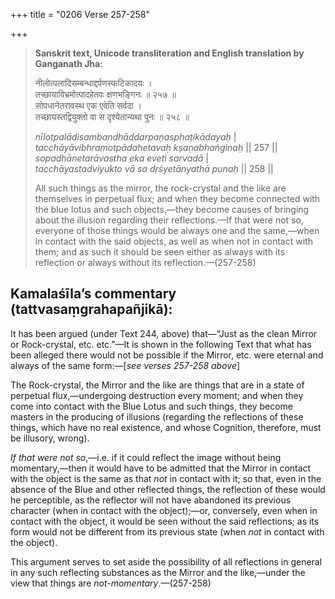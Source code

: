 +++
title = "0206 Verse 257-258"

+++
> **Sanskrit text, Unicode transliteration and English translation by Ganganath Jha:** 
>
> नीलोत्पलादिसम्बन्धाद्दर्पणस्फटिकादयः ।  
> तच्छायाविभ्रमोत्पादहेतवः क्षणभङ्गिनः ॥ २५७ ॥  
> सोपधानेतरावस्थ एक एवेति सर्वदा ।  
> तच्छायस्तद्वियुक्तो वा स दृश्येतान्यथा पुनः ॥ २५८ ॥ 
>
> *nīlotpalādisambandhāddarpaṇasphaṭikādayaḥ* \|  
> *tacchāyāvibhramotpādahetavaḥ kṣaṇabhaṅginaḥ* \|\| 257 \|\|  
> *sopadhānetarāvastha eka eveti sarvadā* \|  
> *tacchāyastadviyukto vā sa dṛśyetānyathā punaḥ* \|\| 258 \|\| 
>
> All such things as the mirror, the rock-crystal and the like are themselves in perpetual flux; and when they become connected with the blue lotus and such objects,—they become causes of bringing about the illusion regarding their reflections.—If that were not so, everyone of those things would be always one and the same,—when in contact with the said objects, as well as when not in contact with them; and as such it should be seen either as always with its reflection or always without its reflection.—(257-258)



## Kamalaśīla’s commentary (tattvasaṃgrahapañjikā):

It has been argued (under Text 244, above) that—“Just as the clean Mirror or Rock-crystal, etc. etc.”—It is shown in the following Text that what has been alleged there would not be possible if the Mirror, etc. were eternal and always of the same form:—[*see verses 257-258 above*]

The Rock-crystal, the Mirror and the like are things that are in a state of perpetual flux,—undergoing destruction every moment; and when they come into contact with the Blue Lotus and such things, they become masters in the producing of illusions (regarding the reflections of these things, which have no real existence, and whose Cognition, therefore, must be illusory, wrong).

*If that were not so*,—i.e. if it could reflect the image without being momentary,—then it would have to be admitted that the Mirror in contact with the object is the same as that *not* in contact with it; so that, even in the absence of the Blue and other reflected things, the reflection of these would he perceptible, as the reflector will not have abandoned its previous character (when in contact with the object);—or, conversely, even when in contact with the object, it would be seen without the said reflections; as its form would not be different from its previous state (when *not* in contact with the object).

This argument serves to set aside the possibility of all reflections in general in any such reflecting substances as the Mirror and the like,—under the view that things are *not-momentary*.—(257-258)


